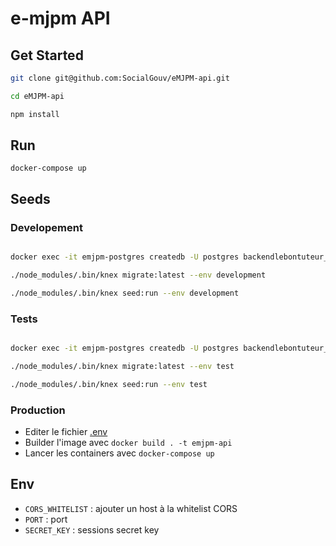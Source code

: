 # e-mjpm API

## Get Started

```sh
git clone git@github.com:SocialGouv/eMJPM-api.git

cd eMJPM-api

npm install
```

## Run

`docker-compose up`


## Seeds


### Developement

```sh

docker exec -it emjpm-postgres createdb -U postgres backendlebontuteur_db_1

./node_modules/.bin/knex migrate:latest --env development

./node_modules/.bin/knex seed:run --env development
```

### Tests

```sh

docker exec -it emjpm-postgres createdb -U postgres backendlebontuteur_db_1_test

./node_modules/.bin/knex migrate:latest --env test

./node_modules/.bin/knex seed:run --env test
```

### Production

 - Editer le fichier [.env](./env)
 - Builder l'image avec `docker build . -t emjpm-api`
 - Lancer les containers avec `docker-compose up`


## Env

 - `CORS_WHITELIST` : ajouter un host à la whitelist CORS
 - `PORT` : port
 - `SECRET_KEY` : sessions secret key